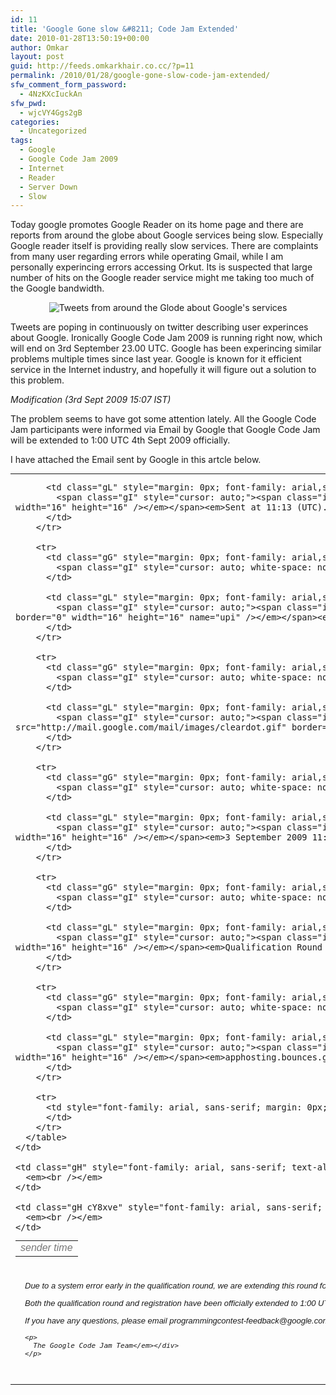 ```yaml
---
id: 11
title: 'Google Gone slow &#8211; Code Jam Extended'
date: 2010-01-28T13:50:19+00:00
author: Omkar
layout: post
guid: http://feeds.omkarkhair.co.cc/?p=11
permalink: /2010/01/28/google-gone-slow-code-jam-extended/
sfw_comment_form_password:
  - 4NzKXcIuckAn
sfw_pwd:
  - wjcVY4Ggs2gB
categories:
  - Uncategorized
tags:
  - Google
  - Google Code Jam 2009
  - Internet
  - Reader
  - Server Down
  - Slow
---
```

Today google promotes Google Reader on its home page and there are reports from around the globe about Google services being slow. Especially Google reader itself is providing really slow services. There are complaints from many user regarding errors while operating Gmail, while I am personally experincing errors accessing Orkut. Its is suspected that large number of hits on the Google reader service might me taking too much of the Google bandwidth.</p> 

<p style="text-align: center;">
  <img class="caption" src="http://omkarslab.co.cc/images/stories/google_slow_tweeter.png" border="0" alt="Tweets from around the Glode about Google's services" title="Tweets from around the Glode about Google's services" />
</p>

Tweets are poping in continuously on twitter describing user experinces about Google. Ironically Google Code Jam 2009 is running right now, which will end on 3rd September 23.00 UTC. Google has been experincing similar problems multiple times since last year. Google is known for it efficient service in the Internet industry, and hopefully it will figure out a solution to this problem.

_Modification (3rd Sept 2009 15:07 IST)_

The problem seems to have got some attention lately. All the Google Code Jam participants were informed via Email by Google that Google Code Jam will be extended to 1:00 UTC 4th Sept 2009 officially.

I have attached the Email sent by Google in this artcle below.

<table class="cf gJ" style="border-collapse: collapse; margin-top: 0px; width: auto;" border="0" cellpadding="0">
  <tr>
    <td class="gF gK" style="margin: 0px; font-family: arial,sans-serif; text-align: left; white-space: nowrap; padding-right: 0px; vertical-align: top; width: 305px; padding-top: 0px;">
      <table class="cf gJ" style="border-collapse: collapse; margin-top: 0px; width: auto;" border="0" cellpadding="0">
        <tr>
          <td class="gG" style="margin: 0px; font-family: arial,sans-serif; text-align: right; color: #777777; white-space: nowrap; vertical-align: top; width: 0px;" colspan="2">
            <span class="gI" style="cursor: auto; white-space: nowrap;"><em>sender time</em></span>
          </td>
          
          <td class="gL" style="margin: 0px; font-family: arial,sans-serif; white-space: normal; vertical-align: top; width: 237px;" colspan="2">
            <span class="gI" style="cursor: auto;"><span class="ik" style="vertical-align: top; position: relative; top: -1px;"><em><img src="http://mail.google.com/mail/images/cleardot.gif" border="0" width="16" height="16" /></em></span><em>Sent at 11:13 (UTC).</em></span>
          </td>
        </tr>
        
        <tr>
          <td class="gG" style="margin: 0px; font-family: arial,sans-serif; text-align: right; color: #777777; white-space: nowrap; vertical-align: top; width: 0px;" colspan="2">
            <span class="gI" style="cursor: auto; white-space: nowrap;"><em>reply-to</em></span>
          </td>
          
          <td class="gL" style="margin: 0px; font-family: arial,sans-serif; white-space: normal; vertical-align: top; width: 237px;" colspan="2">
            <span class="gI" style="cursor: auto;"><span class="ik" style="vertical-align: top; position: relative; top: -1px;"><em><img class="QrVm3d" src="http://mail.google.com/mail/images/cleardot.gif" border="0" width="16" height="16" name="upi" /></em></span><em>nobody@google.com<br /></em></span>
          </td>
        </tr>
        
        <tr>
          <td class="gG" style="margin: 0px; font-family: arial,sans-serif; text-align: right; color: #777777; white-space: nowrap; vertical-align: top; width: 0px;" colspan="2">
            <span class="gI" style="cursor: auto; white-space: nowrap;"><em>to</em></span>
          </td>
          
          <td class="gL" style="margin: 0px; font-family: arial,sans-serif; white-space: normal; vertical-align: top; width: 237px;" colspan="2">
            <span class="gI" style="cursor: auto;"><span class="ik" style="vertical-align: top; position: relative; top: -1px;"><em><img class="df QrVm3d" src="http://mail.google.com/mail/images/cleardot.gif" border="0" width="16" height="16" name="upi" /></em></span><em>************@gmail.com<br /></em></span>
          </td>
        </tr>
        
        <tr>
          <td class="gG" style="margin: 0px; font-family: arial,sans-serif; text-align: right; color: #777777; white-space: nowrap; vertical-align: top; width: 0px;" colspan="2">
            <span class="gI" style="cursor: auto; white-space: nowrap;"><em>date</em></span>
          </td>
          
          <td class="gL" style="margin: 0px; font-family: arial,sans-serif; white-space: normal; vertical-align: top; width: 237px;" colspan="2">
            <span class="gI" style="cursor: auto;"><span class="ik" style="vertical-align: top; position: relative; top: -1px;"><em><img src="http://mail.google.com/mail/images/cleardot.gif" border="0" width="16" height="16" /></em></span><em>3 September 2009 11:13</em></span>
          </td>
        </tr>
        
        <tr>
          <td class="gG" style="margin: 0px; font-family: arial,sans-serif; text-align: right; color: #777777; white-space: nowrap; vertical-align: top; width: 0px;" colspan="2">
            <span class="gI" style="cursor: auto; white-space: nowrap;"><em>subject</em></span>
          </td>
          
          <td class="gL" style="margin: 0px; font-family: arial,sans-serif; white-space: normal; vertical-align: top; width: 237px;" colspan="2">
            <span class="gI" style="cursor: auto;"><span class="ik" style="vertical-align: top; position: relative; top: -1px;"><em><img src="http://mail.google.com/mail/images/cleardot.gif" border="0" width="16" height="16" /></em></span><em>Qualification Round extended</em></span>
          </td>
        </tr>
        
        <tr>
          <td class="gG" style="margin: 0px; font-family: arial,sans-serif; text-align: right; color: #777777; white-space: nowrap; vertical-align: top; width: 0px;" colspan="2">
            <span class="gI" style="cursor: auto; white-space: nowrap;"><em>mailed-by</em></span>
          </td>
          
          <td class="gL" style="margin: 0px; font-family: arial,sans-serif; white-space: normal; vertical-align: top; width: 237px;" colspan="2">
            <span class="gI" style="cursor: auto;"><span class="ik" style="vertical-align: top; position: relative; top: -1px;"><em><img src="http://mail.google.com/mail/images/cleardot.gif" border="0" width="16" height="16" /></em></span><em>apphosting.bounces.google.com</em></span>
          </td>
        </tr>
        
        <tr>
          <td style="font-family: arial, sans-serif; margin: 0px;" colspan="4">
          </td>
        </tr>
      </table>
    </td>
    
    <td class="gH" style="font-family: arial, sans-serif; text-align: right; white-space: nowrap; vertical-align: top; margin: 0px;">
      <em><br /></em>
    </td>
    
    <td class="gH cY8xve" style="font-family: arial, sans-serif; text-align: right; white-space: nowrap; vertical-align: top; margin: 0px;">
      <em><br /></em>
    </td>
  </tr>
</table>

 <span style="color: #000000; font-family: arial; font-size: 16px; line-height: normal; border-collapse: collapse;"></span>

<div class="gE ib gt" style="font-size: 13px; padding-left: 4px; padding-bottom: 3px; padding-right: 0px; cursor: auto;">
  <em><br /></em>
</div>

<div id=":1q" class="ii gt" style="font-size: 13px; margin-top: 5px; margin-right: 15px; margin-bottom: 5px; margin-left: 15px; padding-bottom: 20px;">
  <em>Due to a system error early in the qualification round, we are extending this round for another two hours to give those people who were affected another chance to participate. This issue has been resolved, allowing participants to download inputs without receiving an error message.</p> 
  
  <p>
    Both the qualification round and registration have been officially extended to 1:00 UTC, September 4th.
  </p>
  
  <p>
    If you have any questions, please email programmingcontest-feedback@</em><em>google.com.</p> 
    
    <p>
      The Google Code Jam Team</em></div>
    </p>